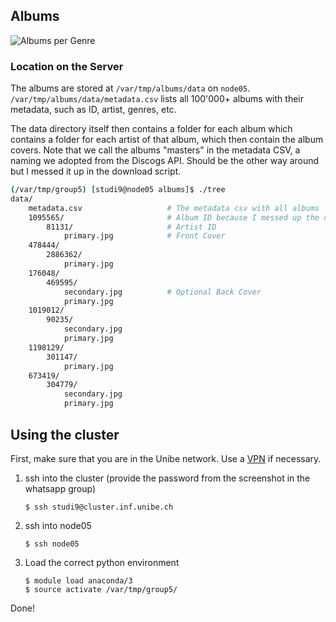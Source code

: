 Albums 
------

![Albums per Genre](https://i.imgur.com/iZj7fAj.png)

### Location on the Server

The albums are stored at `/var/tmp/albums/data` on `node05`.
`/var/tmp/albums/data/metadata.csv` lists all 100'000+ albums with their
metadata, such as ID, artist, genres, etc.

The data directory itself then contains a folder for each album which contains a
folder for each artist of that album, which then contain the album covers. Note
that we call the albums "masters" in the metadata CSV, a naming we adopted from
the Discogs API. Should be the other way around but I messed it up in the
download script.


```sh
(/var/tmp/group5) [studi9@node05 albums]$ ./tree
data/
    metadata.csv                   # The metadata csv with all albums
    1095565/                       # Album ID because I messed up the order
        81131/                     # Artist ID
            primary.jpg            # Front Cover
    478444/
        2886362/
            primary.jpg
    176048/
        469595/
            secondary.jpg          # Optional Back Cover
            primary.jpg
    1019012/
        90235/
            secondary.jpg
            primary.jpg
    1198129/
        301147/
            primary.jpg
    673419/
        304779/
            secondary.jpg
            primary.jpg
```


Using the cluster
-----------------

First, make sure that you are in the Unibe network. Use a [VPN][0] if necessary.

1. ssh into the cluster (provide the password from the screenshot in the
   whatsapp group)

   ```
   $ ssh studi9@cluster.inf.unibe.ch
   ```
2. ssh into node05

   ```
   $ ssh node05
   ```
3. Load the correct python environment

   ```
   $ module load anaconda/3
   $ source activate /var/tmp/group5/
   ```

Done!

[0]: http://www.unibe.ch/university/campus_and_infrastructure/rund_um_computer/internetzugang/access_to_internal_resources_via_vpn/index_eng.html
